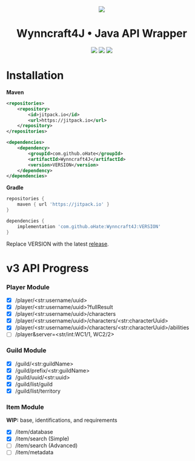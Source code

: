 <div align="center">
<img src="https://cdn.wynncraft.com/img/logo.png">
<h1>Wynncraft4J • Java API Wrapper</h1>
<img src="https://flat.badgen.net/github/stars/oHate/Wynncraft4J">
<img src="https://flat.badgen.net/github/release/oHate/Wynncraft4J">
<img src="https://flat.badgen.net/github/license/oHate/Wynncraft4J">
</div>

# Installation

**Maven**

```xml
<repositories>
    <repository>
        <id>jitpack.io</id>
        <url>https://jitpack.io</url>
    </repository>
</repositories>
```

```xml
<dependencies>
    <dependency>
        <groupId>com.github.oHate</groupId>
        <artifactId>Wynncraft4J</artifactId>
        <version>VERSION</version>
    </dependency>
</dependencies>
```

**Gradle**

```groovy
repositories {
    maven { url 'https://jitpack.io' }
}
```

```groovy
dependencies {
    implementation 'com.github.oHate:Wynncraft4J:VERSION'
}
```

Replace VERSION with the latest [release](https://github.com/oHate/Wynncraft4J/releases).

# v3 API Progress

### Player Module
- [x] /player/\<str:username/uuid\>
- [x] /player/\<str:username/uuid\>?fullResult
- [x] /player/\<str:username/uuid\>/characters
- [x] /player/\<str:username/uuid\>/characters/\<str:characterUuid\>
- [x] /player/\<str:username/uuid\>/characters/\<str:characterUuid\>/abilities
- [ ] /player&server=\<str/int:WC1/1, WC2/2\>

### Guild Module
- [x] /guild/\<str:guildName\> 
- [x] /guild/prefix/\<str:guildName\> 
- [x] /guild/uuid/\<str:uuid\>
- [x] /guild/list/guild
- [x] /guild/list/territory

### Item Module
**WIP:** base, identifications, and requirements
- [x] /item/database
- [x] /item/search (Simple)
- [ ] /item/search (Advanced)
- [ ] /item/metadata